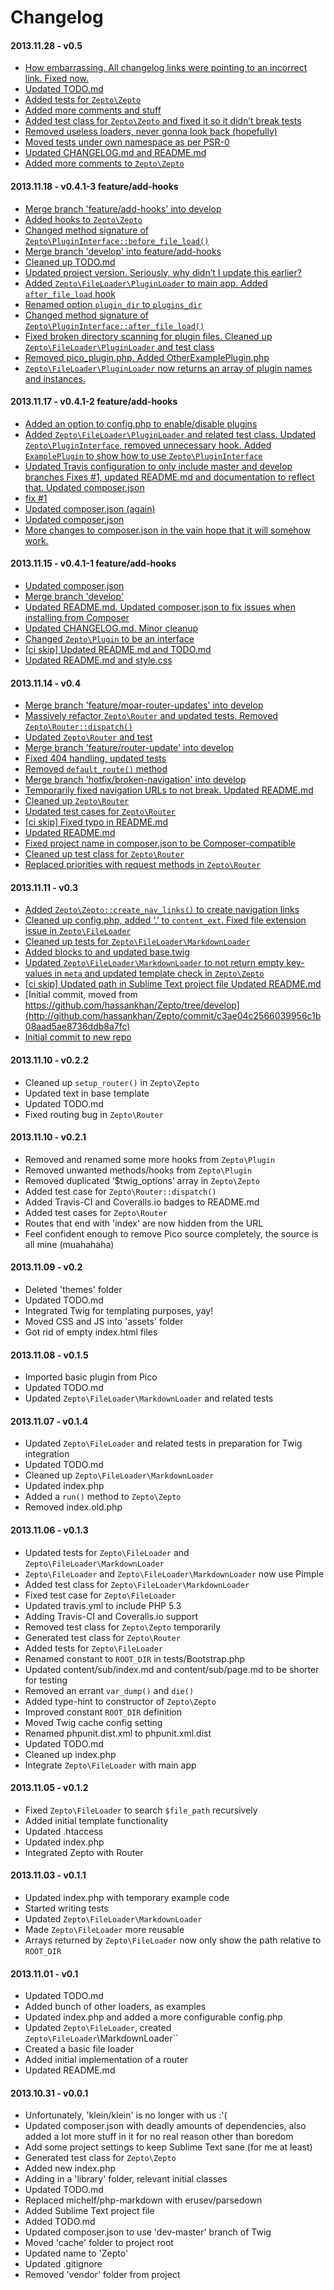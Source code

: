 Changelog
=========

#### 2013.11.28 - v0.5
- [How embarrassing. All changelog links were pointing to an incorrect link. Fixed now.](http://github.com/hassankhan/Zepto/commit/fe175e45d4b020a52c0377cabe79bf9a86763d47)
- [Updated TODO.md](http://github.com/hassankhan/Zepto/commit/4e6e6d198c50092b8d59aecc29b2656605f00128)
- [Added tests for ``Zepto\Zepto``](http://github.com/hassankhan/Zepto/commit/3c31479d6b78016c8cad324d566a34f25992635f)
- [Added more comments and stuff](http://github.com/hassankhan/Zepto/commit/22ed769a08f77f28a0438a71a04e900262832d5e)
- [Added test class for ``Zepto\Zepto`` and fixed it so it didn’t break tests](http://github.com/hassankhan/Zepto/commit/b5c03868803f6b29c8ba09abcfe05140471f42d0)
- [Removed useless loaders, never gonna look back (hopefully)](http://github.com/hassankhan/Zepto/commit/3b23d0b54716e88a4d4d9a0f5895b5fdd9a8f161)
- [Moved tests under own namespace as per PSR-0](http://github.com/hassankhan/Zepto/commit/89c2fd2c9c951cfa1470e10c0a0bf6673ea4ee09)
- [Updated CHANGELOG.md and README.md](http://github.com/hassankhan/Zepto/commit/4669af33ea1b0b3997ea67d6bba01d8d7144bbc8)
- [Added more comments to ``Zepto\Zepto``](http://github.com/hassankhan/Zepto/commit/7b345e155805a68c0d140a0e725cd4f6168b0e7c)

#### 2013.11.18 - v0.4.1-3 feature/add-hooks
- [Merge branch 'feature/add-hooks' into develop](http://github.com/hassankhan/Zepto/commit/ae887fd1d64cd0849befdce682e7e81c83a48c71)
- [Added hooks to ``Zepto\Zepto``](http://github.com/hassankhan/Zepto/commit/f1024d0ef0cef8f4e7ad9ce819538372138e1a66)
- [Changed method signature of ``Zepto\PluginInterface::before_file_load()``](http://github.com/hassankhan/Zepto/commit/4f0dd44f6400cf87949c341739e483974133b146)
- [Merge branch 'develop' into feature/add-hooks](http://github.com/hassankhan/Zepto/commit/3515bc307b5b7e7e638cfd3b337db70081003889)
- [Cleaned up TODO.md](http://github.com/hassankhan/Zepto/commit/6bc826f312be81ef47fa5a6b30eec954ee57cfed)
- [Updated project version. Seriously, why didn’t I update this earlier?](http://github.com/hassankhan/Zepto/commit/91057a516453c9b288a1f723917238a3aac55385)
- [Added ``Zepto\FileLoader\PluginLoader`` to main app. Added ``after_file_load`` hook](http://github.com/hassankhan/Zepto/commit/f0332ead1c820588ba89f3d066e025c0a810d789)
- [Renamed option ``plugin_dir`` to ``plugins_dir``](http://github.com/hassankhan/Zepto/commit/656d105b17872897a4c49c8cf5dc75a24626ad53)
- [Changed method signature of ``Zepto\PluginInterface::after_file_load()``](http://github.com/hassankhan/Zepto/commit/42dc9aafb04212e3d75299610000bd8ddb7df8fb)
- [Fixed broken directory scanning for plugin files. Cleaned up ``Zepto\FileLoader\PluginLoader`` and test class](http://github.com/hassankhan/Zepto/commit/b8c247abb883653b857f3ba5a6b62d0847d83e6a)
- [Removed pico_plugin.php. Added OtherExamplePlugin.php](http://github.com/hassankhan/Zepto/commit/6e40692722f8b6a76dd5b03e8df6c7f7ac3109a3)
- [``Zepto\FileLoader\PluginLoader`` now returns an array of plugin names and instances.](http://github.com/hassankhan/Zepto/commit/d7e3d698e2a12f35c5570f018c6861e1c4b9ee5a)

#### 2013.11.17 - v0.4.1-2 feature/add-hooks
- [Added an option to config.php to enable/disable plugins](http://github.com/hassankhan/Zepto/commit/e669adf794111aabfe03ee6e8f1d95d35a69f0bf)
- [Added ``Zepto\FileLoader\PluginLoader`` and related test class. Updated ``Zepto\PluginInterface``, removed unnecessary hook. Added ``ExamplePlugin`` to show how to use ``Zepto\PluginInterface``](http://github.com/hassankhan/Zepto/commit/8af88be78387d4843567d88a91df6cf2de8619bc)
- [Updated Travis configuration to only include master and develop branches Fixes #1, updated README.md and documentation to reflect that. Updated composer.json](http://github.com/hassankhan/Zepto/commit/87ca48879161b69c255c1180c94e409f787cb4ec)
- [fix #1](http://github.com/hassankhan/Zepto/commit/0cd8717fd0ec8042decdd07a9ef4e3a6be1fc85d)
- [Updated composer.json (again)](http://github.com/hassankhan/Zepto/commit/971b1eb25c0b409d0dabbb3c9bf31a8e17c20f47)
- [Updated composer.json](http://github.com/hassankhan/Zepto/commit/60e6d090ec54527a2f345021e9eb9795df5f43c4)
- [More changes to composer.json in the vain hope that it will somehow work.](http://github.com/hassankhan/Zepto/commit/4bc50b2312059d3cc28bac520c62ec09ea81e6fb)

#### 2013.11.15 - v0.4.1-1 feature/add-hooks
- [Updated composer.json](http://github.com/hassankhan/Zepto/commit/61b7b5b48f5659a0afa00ec6ae4a225da0cdd0d4)
- [Merge branch 'develop'](http://github.com/hassankhan/Zepto/commit/695bfc337a3593042a266bb965fe1fa2e649a119)
- [Updated README.md. Updated composer.json to fix issues when installing from Composer](http://github.com/hassankhan/Zepto/commit/8f124cf1e096d75996265af8018b36da4c6babc5)
- [Updated CHANGELOG.md. Minor cleanup](http://github.com/hassankhan/Zepto/commit/6ca23940689350cda556228c4e1fe447e6a19ea9)
- [Changed ``Zepto\Plugin`` to be an interface](http://github.com/hassankhan/Zepto/commit/3f66b55556b00e413374a1693cfae41910ef0238)
- [[ci skip] Updated README.md and TODO.md](http://github.com/hassankhan/Zepto/commit/57c6d1535736d153e331857dd166936c3ba00bf0)
- [Updated README.md and style.css](http://github.com/hassankhan/Zepto/commit/a79f2ce0095bd5f38e06d654ad934937d85222a5)

#### 2013.11.14 - v0.4
- [Merge branch 'feature/moar-router-updates' into develop](http://github.com/hassankhan/Zepto/commit/beb3e36e1bd37aef9d4280503ed777e3e82c8387)
- [Massively refactor ``Zepto\Router`` and updated tests. Removed ``Zepto\Router::dispatch()``](http://github.com/hassankhan/Zepto/commit/61e1747769f3df3f2f6e70ab437aacfb43f5c2f0)
- [Updated ``Zepto\Router`` and test](http://github.com/hassankhan/Zepto/commit/2d82b48d25a091ebe6e66e66a7608dee9ef62193)
- [Merge branch 'feature/router-update' into develop](http://github.com/hassankhan/Zepto/commit/cd364121a248d67f162671c614173bb4f3c427ad)
- [Fixed 404 handling, updated tests](http://github.com/hassankhan/Zepto/commit/b955ef5d51649d635f5c3a55c4da1387674bc68b)
- [Removed ``default_route()`` method](http://github.com/hassankhan/Zepto/commit/cedef71d67c07dc85f408a0a5b1ee87e1df0a424)
- [Merge branch 'hotfix/broken-navigation' into develop](http://github.com/hassankhan/Zepto/commit/7cf156a1955cb99976a966ececf90257d285ce83)
- [Temporarily fixed navigation URLs to not break. Updated README.md](http://github.com/hassankhan/Zepto/commit/f7c82d9de4616c4dd40e163f9f4fe4b8d21e1135)
- [Cleaned up ``Zepto\Router``](http://github.com/hassankhan/Zepto/commit/f6434ae874e814cda55a70edfd9e12ea8e1d5261)
- [Updated test cases for ``Zepto\Router``](http://github.com/hassankhan/Zepto/commit/5f1ab43f15fdeb17ac64016ecc9d8a8a23d7091e)
- [[ci skip] Fixed typo in README.md](http://github.com/hassankhan/Zepto/commit/d27894457e89b096066fdac4d131bb2d824ddaa3)
- [Updated README.md](http://github.com/hassankhan/Zepto/commit/14989db2a7fd181439559949b359a2153d508847)
- [Fixed project name in composer.json to be Composer-compatible](http://github.com/hassankhan/Zepto/commit/61ae22b1604eb6d585786c49a9d8561f4c1772e2)
- [Cleaned up test class for ``Zepto\Router``](http://github.com/hassankhan/Zepto/commit/668f6c1a8e6967717a5acfa1e55550ae63f8abfc)
- [Replaced priorities with request methods in ``Zepto\Router``](http://github.com/hassankhan/Zepto/commit/88b7c5878058a1ed7d4f972c10945c7d302464be)

#### 2013.11.11 - v0.3
- [Added ``Zepto\Zepto::create_nav_links()`` to create navigation links](http://github.com/hassankhan/Zepto/commit/07d23516671c88d0ba7b44f94fd5104ad7f008dd)
- [Cleaned up config.php, added ‘.’ to ``content_ext``. Fixed file extension issue in ``Zepto\FileLoader``](http://github.com/hassankhan/Zepto/commit/0402d819470a5e3d6b0a976d709f76ea54e2ee19)
- [Cleaned up tests for ``Zepto\FileLoader\MarkdownLoader``](http://github.com/hassankhan/Zepto/commit/154c1a1725c2568b628fae19b3d763201c2e2aa4)
- [Added blocks to and updated base.twig](http://github.com/hassankhan/Zepto/commit/30a1ce17144aa8d462a5058113a570bdf3343007)
- [Updated ``Zepto\FileLoader\MarkdownLoader`` to not return empty key-values in ``meta`` and updated template check in ``Zepto\Zepto``](http://github.com/hassankhan/Zepto/commit/471a8a1860708e696a886e5bbf4f4b8061afeb84)
- [[ci skip] Updated path in Sublime Text project file Updated README.md](http://github.com/hassankhan/Zepto/commit/12c953547f13d8239902da4cad3e08981abf3bf7)
- [Initial commit, moved from https://github.com/hassankhan/Zepto/tree/develop](http://github.com/hassankhan/Zepto/commit/c3ae04c2566039956c1b08aad5ae8736ddb8a7fc)
- [Initial commit to new repo](http://github.com/hassankhan/Zepto/commit/41d2f6c9b26e0bf9de02daab0fc355ab8974c958)

#### 2013.11.10 - v0.2.2
- Cleaned up ``setup_router()`` in ``Zepto\Zepto``
- Updated text in base template
- Updated TODO.md
- Fixed routing bug in ``Zepto\Router``

#### 2013.11.10 - v0.2.1
- Removed and renamed some more hooks from ``Zepto\Plugin``
- Removed unwanted methods/hooks from ``Zepto\Plugin``
- Removed duplicated ‘$twig_options’ array in ``Zepto\Zepto``
- Added test case for ``Zepto\Router::dispatch()``
- Added Travis-CI and Coveralls.io badges to README.md
- Added test cases for ``Zepto\Router``
- Routes that end with 'index' are now hidden from the URL
- Feel confident enough to remove Pico source completely, the source is all mine (muahahaha)

#### 2013.11.09 - v0.2
- Deleted 'themes' folder
- Updated TODO.md
- Integrated Twig for templating purposes, yay!
- Moved CSS and JS into 'assets' folder
- Got rid of empty index.html files

#### 2013.11.08 - v0.1.5
- Imported basic plugin from Pico
- Updated TODO.md
- Updated ``Zepto\FileLoader\MarkdownLoader`` and related tests

#### 2013.11.07 - v0.1.4
- Updated ``Zepto\FileLoader`` and related tests in preparation for Twig integration
- Updated TODO.md
- Cleaned up ``Zepto\FileLoader\MarkdownLoader``
- Updated index.php
- Added a ``run()`` method to ``Zepto\Zepto``
- Removed index.old.php

#### 2013.11.06 - v0.1.3
- Updated tests for ``Zepto\FileLoader`` and ``Zepto\FileLoader\MarkdownLoader``
- ``Zepto\FileLoader`` and ``Zepto\FileLoader\MarkdownLoader`` now use Pimple
- Added test class for ``Zepto\FileLoader\MarkdownLoader``
- Fixed test case for ``Zepto\FileLoader``
- Updated travis.yml to include PHP 5.3
- Adding Travis-CI and Coveralls.io support
- Removed test class for ``Zepto\Zepto`` temporarily
- Generated test class for ``Zepto\Router``
- Added tests for ``Zepto\FileLoader``
- Renamed constant to ``ROOT_DIR`` in tests/Bootstrap.php
- Updated content/sub/index.md and content/sub/page.md to be shorter for testing
- Removed an errant ``var_dump()`` and ``die()``
- Added type-hint to constructor of ``Zepto\Zepto``
- Improved constant ``ROOT_DIR`` definition
- Moved Twig cache config setting
- Renamed phpunit.dist.xml to phpunit.xml.dist
- Updated TODO.md
- Cleaned up index.php
- Integrate ``Zepto\FileLoader`` with main app

#### 2013.11.05 - v0.1.2
- Fixed ``Zepto\FileLoader`` to search ``$file_path`` recursively
- Added initial template functionality
- Updated .htaccess
- Updated index.php
- Integrated Zepto with Router

#### 2013.11.03 - v0.1.1
- Updated index.php with temporary example code
- Started writing tests
- Updated ``Zepto\FileLoader\MarkdownLoader``
- Made ``Zepto\FileLoader`` more reusable
- Arrays returned by ``Zepto\FileLoader`` now only show the path relative to ``ROOT_DIR``


#### 2013.11.01 - v0.1
- Updated TODO.md
- Added bunch of other loaders, as examples
- Updated index.php and added a more configurable config.php
- Updated ``Zepto\FileLoader``, created ``Zepto\FileLoader``\MarkdownLoader``
- Created a basic file loader
- Added initial implementation of a router
- Updated README.md

#### 2013.10.31 - v0.0.1
- Unfortunately, 'klein/klein' is no longer with us :'(
- Updated composer.json with deadly amounts of dependencies, also added a lot more stuff in it for no real reason other than boredom
- Add some project settings to keep Sublime Text sane (for me at least)
- Generated test class for ``Zepto\Zepto``
- Added new index.php
- Adding in a 'library' folder, relevant initial classes
- Updated TODO.md
- Replaced michelf/php-markdown with erusev/parsedown
- Added Sublime Text project file
- Added TODO.md
- Updated composer.json to use 'dev-master' branch of Twig
- Moved 'cache' folder to project root
- Updated name to 'Zepto'
- Updated .gitignore
- Removed 'vendor' folder from project
